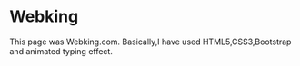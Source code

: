 # Webking
This page was Webking.com. Basically,I have used HTML5,CSS3,Bootstrap and animated typing effect.
